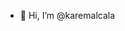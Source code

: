 - 👋 Hi, I’m @karemalcala

<!---
karemalcala/karemalcala is a ✨ special ✨ repository because its `README.md` (this file) appears on your GitHub profile.
You can click the Preview link to take a look at your changes.
--->
